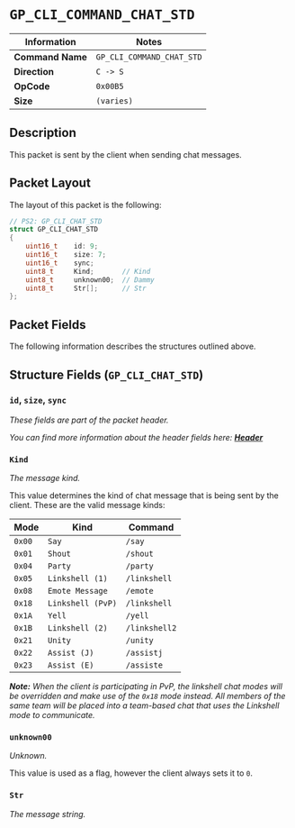 # `GP_CLI_COMMAND_CHAT_STD`

| Information               | Notes |
|---                        |---    |
| **Command Name**          | `GP_CLI_COMMAND_CHAT_STD` |
| **Direction**             | `C -> S` |
| **OpCode**                | `0x00B5` |
| **Size**                  | `(varies)` |

## Description

This packet is sent by the client when sending chat messages.

## Packet Layout

The layout of this packet is the following:

```cpp
// PS2: GP_CLI_CHAT_STD
struct GP_CLI_CHAT_STD
{
    uint16_t    id: 9;
    uint16_t    size: 7;
    uint16_t    sync;
    uint8_t     Kind;       // Kind
    uint8_t     unknown00;  // Dammy
    uint8_t     Str[];      // Str
};
```

## Packet Fields

The following information describes the structures outlined above.

## Structure Fields (`GP_CLI_CHAT_STD`)

### `id`, `size`, `sync`

_These fields are part of the packet header._

_You can find more information about the header fields here: [**Header**](/world/HEADER.md)_

### `Kind`

_The message kind._

This value determines the kind of chat message that is being sent by the client. These are the valid message kinds:

| Mode | Kind | Command |
| --- | --- | --- |
| `0x00` | `Say`            | `/say`        |
| `0x01` | `Shout`          | `/shout`      |
| `0x04` | `Party`          | `/party`      |
| `0x05` | `Linkshell (1)`  | `/linkshell`  |
| `0x08` | `Emote Message`  | `/emote`      |
| `0x18` | `Linkshell (PvP)`| `/linkshell`  |
| `0x1A` | `Yell`           | `/yell`       |
| `0x1B` | `Linkshell (2)`  | `/linkshell2` |
| `0x21` | `Unity`          | `/unity`      |
| `0x22` | `Assist (J)`     | `/assistj`    |
| `0x23` | `Assist (E)`     | `/assiste`    |

_**Note:** When the client is participating in PvP, the linkshell chat modes will be overridden and make use of the `0x18` mode instead. All members of the same team will be placed into a team-based chat that uses the Linkshell mode to communicate._

### `unknown00`

_Unknown._

This value is used as a flag, however the client always sets it to `0`.

### `Str`

_The message string._
